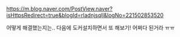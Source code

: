 https://m.blog.naver.com/PostView.naver?isHttpsRedirect=true&blogId=rladnjsqll&logNo=221502853520

어떻게 해결했는지는.. 다음에 도커설치하면서 또 해보기!
어쩌다 된거라 ㅠㅠ
